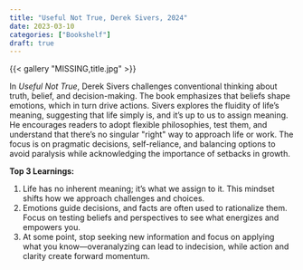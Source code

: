 ```yaml
---
title: "Useful Not True, Derek Sivers, 2024"
date: 2023-03-10
categories: ["Bookshelf"]
draft: true
---
```


{{< gallery "MISSING,title.jpg" >}}

In _Useful Not True_, Derek Sivers challenges conventional thinking about truth, belief, and decision-making. The book emphasizes that beliefs shape emotions, which in turn drive actions. Sivers explores the fluidity of life’s meaning, suggesting that life simply is, and it’s up to us to assign meaning. He encourages readers to adopt flexible philosophies, test them, and understand that there’s no singular "right" way to approach life or work. The focus is on pragmatic decisions, self-reliance, and balancing options to avoid paralysis while acknowledging the importance of setbacks in growth.

**Top 3 Learnings:**

1. Life has no inherent meaning; it’s what we assign to it. This mindset shifts how we approach challenges and choices.
2. Emotions guide decisions, and facts are often used to rationalize them. Focus on testing beliefs and perspectives to see what energizes and empowers you.
3. At some point, stop seeking new information and focus on applying what you know—overanalyzing can lead to indecision, while action and clarity create forward momentum.
